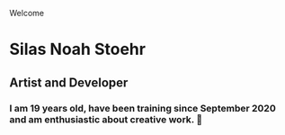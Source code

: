 Welcome
# Silas Noah Stoehr
## Artist and Developer

### I am 19 years old, have been training since September 2020 and am enthusiastic about creative work. 👋
